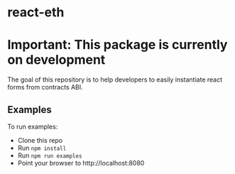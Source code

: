 # react-eth
# Important: This package is currently on development

The goal of this repository is to help developers to easily instantiate react forms from contracts ABI.

## Examples
To run examples:
* Clone this repo
* Run `npm install`
* Run `npm run examples`
* Point your browser to http://localhost:8080
